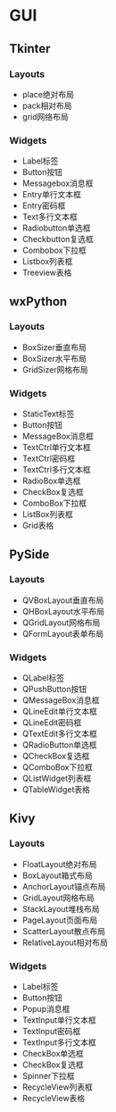 # GUI

## Tkinter

### Layouts

- place绝对布局
- pack相对布局
- grid网络布局
  
### Widgets

- Label标签
- Button按钮
- Messagebox消息框
- Entry单行文本框
- Entry密码框
- Text多行文本框
- Radiobutton单选框
- Checkbutton复选框
- Combobox下拉框
- Listbox列表框
- Treeview表格

## wxPython

### Layouts

- BoxSizer垂直布局
- BoxSizer水平布局
- GridSizer网格布局

### Widgets

- StaticText标签
- Button按钮
- MessageBox消息框
- TextCtrl单行文本框
- TextCtrl密码框
- TextCtrl多行文本框
- RadioBox单选框
- CheckBox复选框
- ComboBox下拉框
- ListBox列表框
- Grid表格

## PySide

### Layouts

- QVBoxLayout垂直布局
- QHBoxLayout水平布局
- QGridLayout网格布局
- QFormLayout表单布局

### Widgets

- QLabel标签
- QPushButton按钮
- QMessageBox消息框
- QLineEdit单行文本框
- QLineEdit密码框
- QTextEdit多行文本框
- QRadioButton单选框
- QCheckBox复选框
- QComboBox下拉框
- QListWidget列表框
- QTableWidget表格

## Kivy

### Layouts

- FloatLayout绝对布局
- BoxLayout箱式布局
- AnchorLayout锚点布局
- GridLayout网格布局
- StackLayout堆栈布局
- PageLayout页面布局
- ScatterLayout散点布局
- RelativeLayout相对布局

### Widgets

- Label标签
- Button按钮
- Popup消息框
- TextInput单行文本框
- TextInput密码框
- TextInput多行文本框
- CheckBox单选框
- CheckBox复选框
- Spinner下拉框
- RecycleView列表框
- RecycleView表格